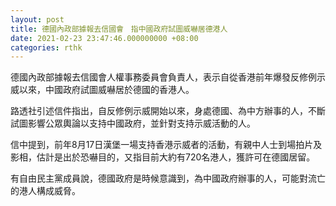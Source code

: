 ```yaml
---
layout: post
title: 德國內政部據報去信國會　指中國政府試圖威嚇居德港人
date: 2021-02-23 23:47:46.000000000 +08:00
categories: rthk
---
```


德國內政部據報去信國會人權事務委員會負責人，表示自從香港前年爆發反修例示威以來，中國政府試圖威嚇居於德國的香港人。

路透社引述信件指出，自反修例示威開始以來，身處德國、為中方辦事的人，不斷試圖影響公眾輿論以支持中國政府，並針對支持示威活動的人。

信中提到，前年8月17日漢堡一場支持香港示威者的活動，有親中人士到場拍片及影相，估計是出於恐嚇目的，又指目前大約有720名港人，獲許可在德國居留。

有自由民主黨成員說，德國政府是時候意識到，為中國政府辦事的人，可能對流亡的港人構成威脅。
